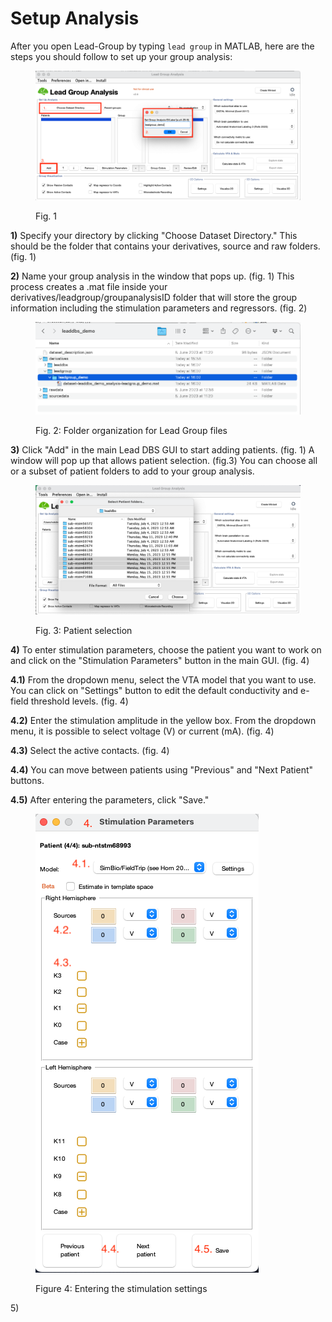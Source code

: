 # Setup Analysis

After you open Lead-Group by typing `lead group` in MATLAB, here are the steps you should follow to set up your group analysis:

<figure><img src="../.gitbook/assets/directory (2).png" alt=""><figcaption><p>Fig. 1</p></figcaption></figure>

**1)** Specify your directory by clicking "Choose Dataset Directory." This should be the folder that contains your derivatives, source and raw folders. (fig. 1)

**2)** Name your group analysis in the window that pops up. (fig. 1) This process creates a .mat file inside your derivatives/leadgroup/groupanalysisID folder that will store the group information including the stimulation parameters and regressors. (fig. 2)

<figure><img src="../.gitbook/assets/folder_groupfile.png" alt=""><figcaption><p>Fig. 2: Folder organization for Lead Group files</p></figcaption></figure>

**3)** Click "Add" in the main Lead DBS GUI to start adding patients. (fig. 1) A window will pop up that allows patient selection. (fig.3) You can choose all or a subset of patient folders to add to your group analysis.&#x20;

<figure><img src="../.gitbook/assets/selectpatients (1).png" alt=""><figcaption><p>Fig. 3: Patient selection</p></figcaption></figure>

**4)** To enter stimulation parameters, choose the patient you want to work on and click on the "Stimulation Parameters" button in the main GUI. (fig. 4)

**4.1)** From the dropdown menu, select the VTA model that you want to use. You can click on "Settings" button to edit the default conductivity and e-field threshold levels. (fig. 4)

**4.2)** Enter the stimulation amplitude in the yellow box. From the dropdown menu, it is possible to select voltage (V) or current (mA). (fig. 4)

**4.3)** Select the active contacts. (fig. 4)

**4.4)** You can move between patients using "Previous" and "Next Patient" buttons.&#x20;

**4.5)** After entering the parameters, click "Save."&#x20;



<figure><img src="../.gitbook/assets/stimsettings (1).png" alt=""><figcaption><p>Figure 4: Entering the stimulation settings</p></figcaption></figure>

5\)&#x20;
